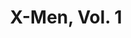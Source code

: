 ---
title: "X-Men, Vol. 1"
issue: 1B
issue_nr: 1
full_title: Rubicon
subtitle: ""
story_arc: ""
crossover: ""
variant: ""
publisher: Marvel Comics
creators: 
  - Jim Lee
  - Chris Claremont
  - Scott Williams
release_date: "Aug 20, 1991"
release_year: 1991
genre:
  - Action
  - Adventure
  - Super-Heroes
format: Comic
pages: 32
signed_by: ""
price: 1.5
---